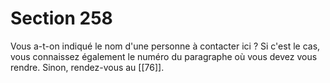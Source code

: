 # Section 258

Vous a-t-on indiqué le nom d'une personne à contacter ici ? Si c'est le cas, vous connaissez également le numéro du paragraphe où vous devez vous rendre. Sinon, rendez-vous au [[76]].